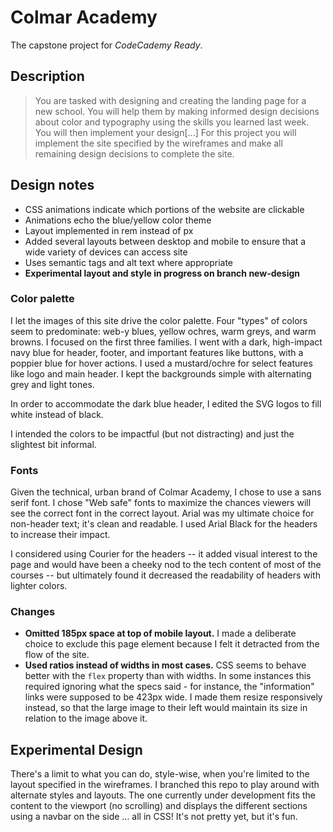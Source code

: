 # Colmar Academy

The capstone project for *CodeCademy Ready*.

## Description
>You are tasked with designing and creating the landing page for a new school. You will help them by making informed design decisions about color and typography using the skills you learned last week. You will then implement your design[...] For this project you will implement the site specified by the wireframes and make all remaining design decisions to complete the site.

## Design notes
- CSS animations indicate which portions of the website are clickable
- Animations echo the blue/yellow color theme
- Layout implemented in rem instead of px
- Added several layouts between desktop and mobile to ensure that a wide variety of devices can access site
- Uses semantic tags and alt text where appropriate
- **Experimental layout and style in progress on branch new-design**

### Color palette
I let the images of this site drive the color palette. Four "types" of colors seem to predominate: web-y blues, yellow ochres, warm greys, and warm browns.  I focused on the first three families.  I went with a dark, high-impact navy blue for header, footer, and important features like buttons, with a poppier blue for hover actions.  I used a mustard/ochre for select features like logo and main header. I kept the backgrounds simple with alternating grey and light tones.

In order to accommodate the dark blue header, I edited the SVG logos to fill white instead of black.

I intended the colors to be impactful (but not distracting) and just the slightest bit informal.

### Fonts
Given the technical, urban brand of Colmar Academy, I chose to use a sans serif font.  I chose "Web safe" fonts to maximize the chances viewers will see the correct font in the correct layout.  Arial was my ultimate choice for non-header text; it's clean and readable.  I used Arial Black for the headers to increase their impact.

I considered using Courier for the headers -- it added visual interest to the page and would have been a cheeky nod to the tech content of most of the courses -- but ultimately found it decreased the readability of headers with lighter colors.

### Changes
- **Omitted 185px space at top of mobile layout.** I made a deliberate choice to exclude this page element because I felt it detracted from the flow of the site.
- **Used ratios instead of widths in most cases.** CSS seems to behave better with the `flex` property than with widths. In some instances this required ignoring what the specs said - for instance, the "information" links were supposed to be 423px wide.  I made them resize responsively instead, so that the large image to their left would maintain its size in relation to the image above it.

## Experimental Design
There's a limit to what you can do, style-wise, when you're limited to the layout specified in the wireframes.  I branched this repo to play around with alternate styles and layouts. The one currently under development fits the content to the viewport (no scrolling) and displays the different sections using a navbar on the side ... all in CSS! It's not pretty yet, but it's fun.
